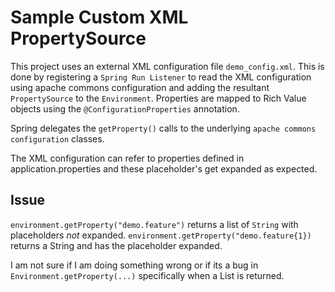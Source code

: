 # Sample Custom XML PropertySource
This project uses an external XML configuration file `demo_config.xml`.
This is done by registering a `Spring Run Listener` to read the XML 
configuration using apache commons configuration and adding the resultant 
`PropertySource` to the `Environment`.
Properties are mapped to Rich Value objects using the `@ConfigurationProperties` annotation.

Spring delegates the `getProperty()` calls to the underlying
`apache commons configuration` classes. 

The XML configuration can refer to properties defined in application.properties
and these placeholder's get expanded as expected.

## Issue
`environment.getProperty("demo.feature")` returns a list of `String`
with placeholders _not_ expanded.
`environment.getProperty("demo.feature{1})` returns a String and has
the placeholder expanded.

I am not sure if I am doing something wrong or if its a bug in
`Environment.getProperty(...)` specifically when a List is returned.